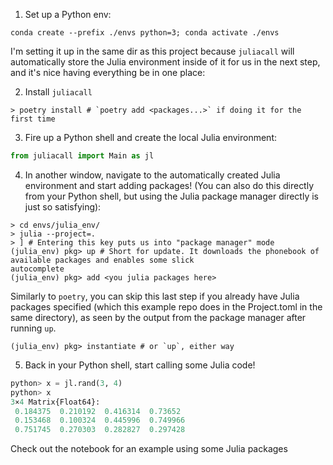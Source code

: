 1. Set up a Python env:

```
conda create --prefix ./envs python=3; conda activate ./envs
```

I'm setting it up in the same dir as this project because `juliacall` will automatically store the Julia environment
inside of it for us in the next step, and it's nice having everything be in one place:

2. Install `juliacall`
```
> poetry install # `poetry add <packages...>` if doing it for the first time
```

3. Fire up a Python shell and create the local Julia environment:
```python
from juliacall import Main as jl
```

4. In another window, navigate to the automatically created Julia environment and start adding packages! (You can also do this
   directly from your Python shell, but using the Julia package manager directly is just so satisfying):

```shell
> cd envs/julia_env/
> julia --project=.
> ] # Entering this key puts us into "package manager" mode
(julia_env) pkg> up # Short for update. It downloads the phonebook of available packages and enables some slick
autocomplete
(julia_env) pkg> add <you julia packages here>
```

Similarly to `poetry`, you can skip this last step if you already have Julia packages specified (which this example repo
does in the Project.toml in the same directory), as seen by the output from the package manager after running `up`.
```shell
(julia_env) pkg> instantiate # or `up`, either way
```

5. Back in your Python shell, start calling some Julia code!
```python
python> x = jl.rand(3, 4)
python> x
3×4 Matrix{Float64}:
 0.184375  0.210192  0.416314  0.73652
 0.153468  0.100324  0.445996  0.749966
 0.751745  0.270303  0.282827  0.297428
```

Check out the notebook for an example using some Julia packages
